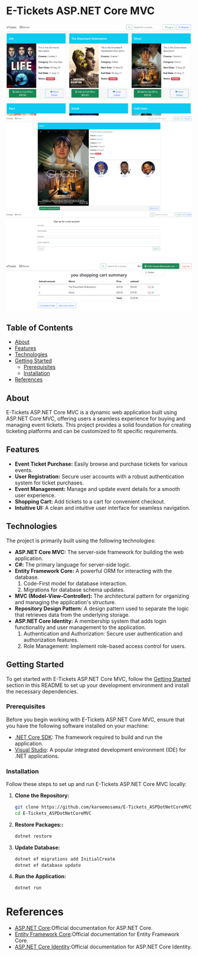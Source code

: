 # E-Tickets ASP.NET Core MVC

![Main Page](https://github.com/kareemosama/E-Tickets_ASPDotNetCoreMVC/blob/main/wwwroot/img/GitImages/MainPage.png)
![MovieList](https://github.com/kareemosama/E-Tickets_ASPDotNetCoreMVC/blob/main/wwwroot/img/GitImages/MovieList.png)
![Register](https://github.com/kareemosama/E-Tickets_ASPDotNetCoreMVC/blob/main/wwwroot/img/GitImages/Register.png)
![Cart](https://github.com/kareemosama/E-Tickets_ASPDotNetCoreMVC/blob/main/wwwroot/img/GitImages/Order.png)

## Table of Contents

- [About](#about)
- [Features](#features)
- [Technologies](#technologies)
- [Getting Started](#getting-started)
  - [Prerequisites](#prerequisites)
  - [Installation](#installation)
- [References](#references)

## About

E-Tickets ASP.NET Core MVC is a dynamic web application built using ASP.NET Core MVC, offering users a seamless experience for buying and managing event tickets. This project provides a solid foundation for creating ticketing platforms and can be customized to fit specific requirements.

## Features

- **Event Ticket Purchase:** Easily browse and purchase tickets for various events.
- **User Registration:** Secure user accounts with a robust authentication system for ticket purchases.
- **Event Management:** Manage and update event details for a smooth user experience.
- **Shopping Cart:** Add tickets to a cart for convenient checkout.
- **Intuitive UI:** A clean and intuitive user interface for seamless navigation.

## Technologies

The project is primarily built using the following technologies:

- **ASP.NET Core MVC:** The server-side framework for building the web application.
- **C#:** The primary language for server-side logic.
- **Entity Framework Core:** A powerful ORM for interacting with the database.
  1. Code-First model for database interaction.
  2. Migrations for database schema updates.
- **MVC (Model-View-Controller):** The architectural pattern for organizing and managing the application's structure.
- **Repository Design Pattern:** A design pattern used to separate the logic that retrieves data from the underlying storage.
- **ASP.NET Core Identity:** A membership system that adds login functionality and user management to the application.
  1. Authentication and Authorization: Secure user authentication and authorization features.
  2. Role Management: Implement role-based access control for users.

## Getting Started

To get started with E-Tickets ASP.NET Core MVC, follow the [Getting Started](#getting-started) section in this README to set up your development environment and install the necessary dependencies.

### Prerequisites

Before you begin working with E-Tickets ASP.NET Core MVC, ensure that you have the following software installed on your machine:

- [.NET Core SDK](https://dotnet.microsoft.com/download): The framework required to build and run the application.
- [Visual Studio](https://visualstudio.microsoft.com/): A popular integrated development environment (IDE) for .NET applications.

### Installation

Follow these steps to set up and run E-Tickets ASP.NET Core MVC locally:

1. **Clone the Repository:**

   ```bash
   git clone https://github.com/kareemosama/E-Tickets_ASPDotNetCoreMVC.git
   cd E-Tickets_ASPDotNetCoreMVC
   ```

2. **Restore Packages::**

   ```bash
   dotnet restore
   ```

3. **Update Database:**

   ```bash
   dotnet ef migrations add InitialCreate
   dotnet ef database update
   ```

4. **Run the Application:**

   ```bash
   dotnet run
   ```

# References

- [ASP.NET Core](https://learn.microsoft.com/en-us/aspnet/core/?view=aspnetcore-8.0):Official documentation for ASP.NET Core.
- [Entity Framework Core](https://learn.microsoft.com/en-us/ef/core/):Official documentation for Entity Framework Core.
- [ASP.NET Core Identity](https://learn.microsoft.com/en-us/aspnet/core/security/authentication/identity?view=aspnetcore-8.0&tabs=visual-studio):Official documentation for ASP.NET Core Identity.
